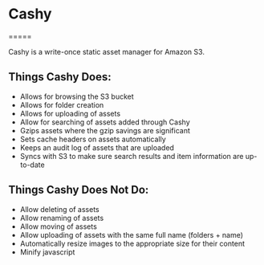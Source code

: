 # Cashy
=====

Cashy is a write-once static asset manager for Amazon S3.

## Things Cashy Does:

* Allows for browsing the S3 bucket
* Allows for folder creation
* Allows for uploading of assets
* Allow for searching of assets added through Cashy
* Gzips assets where the gzip savings are significant
* Sets cache headers on assets automatically
* Keeps an audit log of assets that are uploaded
* Syncs with S3 to make sure search results and item information are up-to-date

## Things Cashy Does Not Do:

* Allow deleting of assets
* Allow renaming of assets
* Allow moving of assets
* Allow uploading of assets with the same full name (folders + name)
* Automatically resize images to the appropriate size for their content
* Minify javascript

